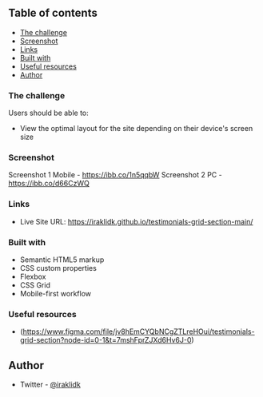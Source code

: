 ## Table of contents

  - [The challenge](#the-challenge)
  - [Screenshot](#screenshot)
  - [Links](#links)
  - [Built with](#built-with)
  - [Useful resources](#useful-resources)
  - [Author](#author)

### The challenge

Users should be able to:

- View the optimal layout for the site depending on their device's screen size

### Screenshot

Screenshot 1 Mobile - https://ibb.co/1n5qqbW
Screenshot 2 PC - https://ibb.co/d66CzWQ

### Links

- Live Site URL: https://iraklidk.github.io/testimonials-grid-section-main/

### Built with

- Semantic HTML5 markup
- CSS custom properties
- Flexbox
- CSS Grid
- Mobile-first workflow

### Useful resources

- (https://www.figma.com/file/jv8hEmCYQbNCgZTLreHOui/testimonials-grid-section?node-id=0-1&t=7mshFprZJXd6Hv6J-0)

## Author

- Twitter - [@iraklidk](https://www.twitter.com/iraklido)
